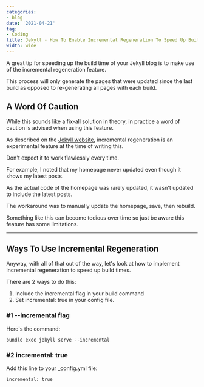 ```yaml
---
categories:
- blog
date: '2021-04-21'
tag:
- Coding
title: Jekyll - How To Enable Incremental Regeneration To Speed Up Build Times
width: wide
---
```


A great tip for speeding up the build time of your Jekyll blog is to make use of the incremental regeneration feature.

This process will only generate the pages that were updated since the last build as opposed to re-generating all pages with each build.

## A Word Of Caution

While this sounds like a fix-all solution in theory, in practice a word of caution is advised when using this feature.

As described on the [Jekyll website](https://jekyllrb.com/docs/configuration/incremental-regeneration/), incremental regeneration is an experimental feature at the time of writing this. 

Don't expect it to work flawlessly every time.

For example, I noted that my homepage never updated even though it shows my latest posts. 

As the actual code of the homepage was rarely updated, it wasn't updated to include the latest posts.

The workaround was to manually update the homepage, save, then rebuild. 

Something like this can become tedious over time so just be aware this feature has some limitations. 

---

## Ways To Use Incremental Regeneration

Anyway, with all of that out of the way, let's look at how to implement incremental regeneration to speed up build times.

There are 2 ways to do this:

1. Include the incremental flag in your build command
2. Set incremental: true in your config file.

### #1 --incremental flag

Here's the command:

```
bundle exec jekyll serve --incremental
```

### #2 incremental: true

Add this line to your _config.yml file:

```
incremental: true
```